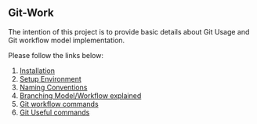 ## Git-Work

The intention of this project is to provide basic details about Git Usage and Git workflow model implementation. 

Please follow the links below:

1. [Installation](https://github.com/SarvM/git-work/blob/master/documentation/git-installation-windows.md)
2. [Setup Environment](https://github.com/SarvM/git-work/blob/master/documentation/git-setup-environment.md)
3. [Naming Conventions](https://github.com/SarvM/git-work/blob/master/documentation/git-naming-convention.md)
4. [Branching Model/Workflow explained](https://github.com/SarvM/git-work/blob/master/documentation/git-branching-model.md)
5. [Git workflow commands](https://github.com/SarvM/git-work/blob/master/documentation/git-workflow-commands.md)
6. [Git Useful commands](https://github.com/SarvM/git-work/blob/master/documentation/git-useful-commands.md)
